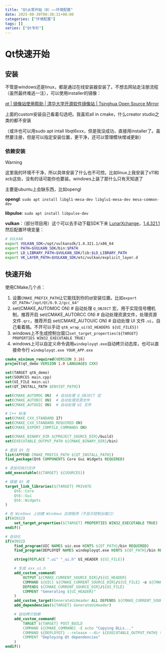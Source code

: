 ```yaml
---
title: "Qt从零开始（0）——环境配置"
date: 2025-08-30T00:38:31+08:00
categories: ["环境配置"]
tags: []
series: ["Qt专栏"]
---
```


# Qt快速开始

## 安装

不管是windows还是linux，都是通过在线安装器安装了。不想去网站走注册流程（虽然最终难逃一注），可以使用installer的镜像：

[qt | 镜像站使用帮助 | 清华大学开源软件镜像站 | Tsinghua Open Source Mirror](https://mirrors.tuna.tsinghua.edu.cn/help/qt/)

上面的custom安装自己看着勾选吧。我喜欢all in cmake，什么creator studio之类的都不安装

（或许也可以用sudo apt intall libqt6xxx，但是我没成功，直接用installer了。虽然要注册，但是可以指定安装位置，更干净，还可以管理模块增减更新）

### 依赖安装

> [!warning]
>
> 这里我的环境不干净，所以具体安装了什么也不可控。比如linux上我安装了x11和xcb这些，没有的话可能你也要装。windows上装了那什么只有天知道了

主要是ubuntu上会缺东西，比如opengl

**opengl**: `sudo apt install libgl1-mesa-dev libglu1-mesa-dev mesa-common-dev`

**libpulse**: `sudo apt install libpulse-dev`

**vulkan**：（部分项目用）这个可以去手动下载SDK下来 [LunarXchange](https://vulkan.lunarg.com/sdk/home)，[1.4.321.1](https://sdk.lunarg.com/sdk/download/1.4.321.1/linux/vulkansdk-linux-x86_64-1.4.321.1.tar.xz) 然后配置环境变量：

```bash
# VULKAN
export VULKAN_SDK=/opt/vulkansdk/1.4.321.1/x86_64
export PATH=$VULKAN_SDK/bin:$PATH
export LD_LIBRARY_PATH=$VULKAN_SDK/lib:$LD_LIBRARY_PATH
export VK_LAYER_PATH=$VULKAN_SDK/etc/vulkan/explicit_layer.d
```

## 快速开始

使用CMake几个点：

1. 设置`CMAKE_PREFIX_PATH`让它能找到你的qt安装位置。比如`export QT_PATH="/opt/Qt/6.9.2/gcc_64"`
2. set(CMAKE_AUTOMOC ON)  # 自动处理 `Q_OBJECT` 宏，用于实现信号槽机制，推荐开启
   set(CMAKE_AUTORCC ON)  # 自动处理资源文件，处理资源文件`.qrc`，推荐开启
   set(CMAKE_AUTOUIC ON)  # 自动处理 UI 文件`.ui`，自己看着搞。不开可以手动 `qt6_wrap_ui(UI_HEADERS ${UI_FILES})`
3. windows上不生成控制台窗口`set_target_properties(${TARGET} PROPERTIES WIN32_EXECUTABLE TRUE)`
4. windows上可以自定义命令调用`windeployqt.exe`自动拷贝动态库，也可以直接命令行 `windeployqt.exe YOUR_APP.exe`

```cmake
cmake_minimum_required(VERSION 3.16)
project(qt_demo VERSION 1.0 LANGUAGES CXX)

set(TARGET qt6_demo)
set(SOURCES main.cpp)
set(UI_FILE main.ui)
set(QT_INSTALL_PATH $ENV{QT_PATH})

set(CMAKE_AUTOMOC ON)  # 自动处理 Q_OBJECT 宏
set(CMAKE_AUTORCC ON)  # 自动处理资源文件
set(CMAKE_AUTOUIC ON)  # 自动处理 UI 文件

# C++ 标准
set(CMAKE_CXX_STANDARD 17)
set(CMAKE_CXX_STANDARD_REQUIRED ON)
set(CMAKE_EXPORT_COMPILE_COMMANDS ON)

set(CMAKE_BINARY_DIR ${PROJECT_SOURCE_DIR}/build)
set(EXECUTABLE_OUTPUT_PATH ${CMAKE_BINARY_DIR}/bin)

# 查找 Qt 包
list(APPEND CMAKE_PREFIX_PATH ${QT_INSTALL_PATH})
find_package(Qt6 COMPONENTS Core Gui Widgets REQUIRED)

# 添加可执行文件
add_executable(${TARGET} ${SOURCES})

# 链接 Qt 库
target_link_libraries(${TARGET} PRIVATE
    Qt6::Core
    Qt6::Gui
    Qt6::Widgets
)

# 在 Windows 上创建 Windows 应用程序（不显示控制台窗口）
if(WIN32)
    set_target_properties(${TARGET} PROPERTIES WIN32_EXECUTABLE TRUE)
endif()

# 自动化
if(WIN32)
    find_program(UIC NAMES uic.exe HINTS ${QT_PATH}/bin REQUIRED)
    find_program(DEPLOYQT NAMES windeployqt.exe HINTS ${QT_PATH}/bin REQUIRED)

    string(REPLACE ".ui" "_ui.h" UI_HEADER ${UI_FILE})

    # 生成 xxx_ui.h
    add_custom_command(
        OUTPUT ${CMAKE_CURRENT_SOURCE_DIR}/${UI_HEADER}
        COMMAND ${UIC} ${CMAKE_CURRENT_SOURCE_DIR}/${UI_FILE} -o ${CMAKE_CURRENT_SOURCE_DIR}/${UI_HEADER}
        DEPENDS ${CMAKE_CURRENT_SOURCE_DIR}/${UI_FILE}
        COMMENT "Generating ${UI_HEADER}"
    )
    add_custom_target(GenerateUiHeader ALL DEPENDS ${CMAKE_CURRENT_SOURCE_DIR}/${UI_HEADER})
    add_dependencies(${TARGET} GenerateUiHeader)

    # 自动拷贝依赖
    add_custom_command(
        TARGET ${TARGET} POST_BUILD
        COMMAND ${CMAKE_COMMAND} -E echo "Copying DLLs..."
        COMMAND ${DEPLOYQT} --release --dir ${EXECUTABLE_OUTPUT_PATH} ${EXECUTABLE_OUTPUT_PATH}/${TARGET}.exe
        COMMENT "Deploying Qt dependencies"
    )
endif()

```

